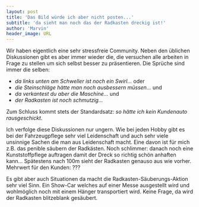 ```yaml
---
layout: post
title: 'Das Bild würde ich aber nicht posten...'
subtitle: 'da sieht man noch das der Radkasten dreckig ist!'
author: 'Marvin'
header_image: URL
---
```


Wir haben eigentlich eine sehr stressfreie Community. Neben den üblichen Diskussionen gibt es aber immer wieder die, die versuchen alle arbeiten in Frage zu stellen um sich selbst besser zu präsentieren. Die Sprüche sind immer die selben:

* *da links unten am Schweller ist noch ein Swirl...* oder
* *die Steinschläge hätte man noch ausbessern müssen...* und
* *da verkantest du aber die Maschine...* und
* *der Radkasten ist noch schmutzig...*

Zum Schluss kommt stets der Standardsatz: *so hätte ich kein Kundenauto rausgeschickt*.

Ich verfolge diese Diskussionen nur ungern. Wie bei jeden Hobby gibt es bei der Fahrzeugpflege sehr viel Leidenschaft und auch sehr viele unsinnige Sachen die man aus Leidenschaft macht. Eine davon ist für mich z.B. das penible säubern der Radkästen. Noch schlimmer: danach noch eine Kunststoffpflege auftragen damit der Dreck so richtig schön anhaften kann... Spätestens nach 100m sieht der Radkasten genauso aus wie vorher. Mehrwert für den Kunden: ???

Es gibt aber auch Situationen da macht die Radkasten-Säuberungs-Aktion sehr viel Sinn. Ein Show-Car welches auf einer Messe ausgestellt wird und wohlmöglich noch mit einem Hänger transportiert wird. Keine Frage, da wird der Radkasten blitzeblank gesäubert. 